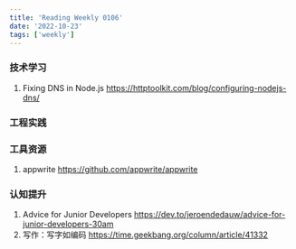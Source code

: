 ```yaml
---
title: 'Reading Weekly 0106'
date: '2022-10-23'
tags: ['weekly']
---
```


### 技术学习

1. Fixing DNS in Node.js https://httptoolkit.com/blog/configuring-nodejs-dns/

### 工程实践

### 工具资源

1. appwrite https://github.com/appwrite/appwrite

### 认知提升

1. Advice for Junior Developers https://dev.to/jeroendedauw/advice-for-junior-developers-30am
2. 写作：写字如编码 https://time.geekbang.org/column/article/41332
